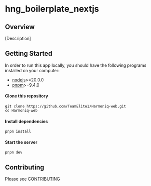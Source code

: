 # hng_boilerplate_nextjs

## Overview

[Description]

## Getting Started

In order to run this app locally, you should have the following programs installed on your computer:

- [nodejs](https://nodejs.org/)>=20.0.0
- [pnpm](https://yarnpkg.com/)>=9.4.0

#### Clone this repository

```
git clone https://github.com/TeamElite1/Harmoniq-web.git
cd Harmoniq-web
```

#### Install dependencies

```
pnpm install
```

#### Start the server

```
pnpm dev
```

## Contributing

Please see [CONTRIBUTING](./CONTRIBUTING.md)
